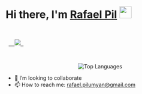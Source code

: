 <h1 align="left">Hi there, I'm <a href="https://www.blackcater.win/" target="_blank">Rafael Pil</a> <img
src="https://github.com/blackcater/blackcater/raw/main/images/Hi.gif" height="32" /></h1>

<br />

<p align="left">
  <a href="https://github.com/DenverCoder1/readme-typing-svg">
    <img src="https://readme-typing-svg.demolab.com/?font=Fira+Code&pause=1000&width=435&lines=Full+Stack+Developer" />
  </a>
</p>

<br />

<p align="center">
  <img src="https://github-readme-stats.vercel.app/api/top-langs/?username=rafaelpil&hide_prog" alt="Top Languages" />
</p>

- 👀 I’m looking to collaborate
- 📫 How to reach me: rafael.pilumyan@gmail.com
